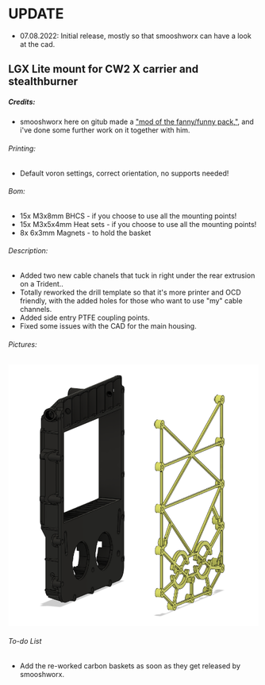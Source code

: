 # UPDATE
- 07.08.2022: Initial release, mostly so that smooshworx can have a look at the cad.

## LGX Lite mount for CW2 X carrier and stealthburner
##### Credits:
- smooshworx here on gitub made a ["mod of the fanny/funny pack,"](https://github.com/Eytecz/LGX_Lite_Stealthburner_CW2_style_mount), and i've done some further work on it together with him.

###### Printing:
- Default voron settings, correct orientation, no supports needed!

###### Bom:
- 15x M3x8mm BHCS - if you choose to use all the mounting points!
- 15x M3x5x4mm Heat sets - if you choose to use all the mounting points!
- 8x 6x3mm Magnets - to hold the basket

###### Description:
- Added two new cable chanels that tuck in right under the rear extrusion on a Trident..
- Totally reworked the drill template so that it's more printer and OCD friendly, with the added holes for those who want to use "my" cable channels.
- Added side entry PTFE coupling points.
- Fixed some issues with the CAD for the main housing.


###### Pictures:
![](./pics/1.png)

###### To-do List
- Add the re-worked carbon baskets as soon as they get released by smooshworx.